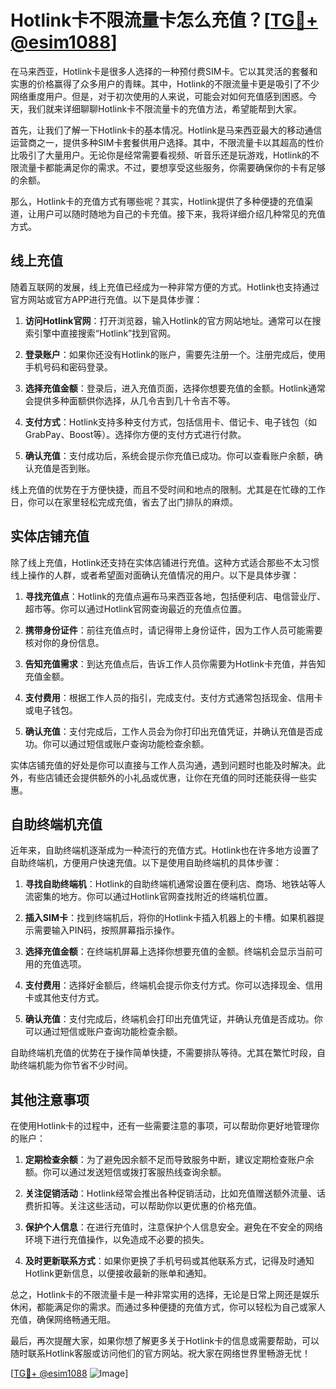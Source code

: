 # Hotlink卡不限流量卡怎么充值？[[TG💪+ @esim1088](https://t.me/s/esim1088)]

在马来西亚，Hotlink卡是很多人选择的一种预付费SIM卡。它以其灵活的套餐和实惠的价格赢得了众多用户的青睐。其中，Hotlink的不限流量卡更是吸引了不少网络重度用户。但是，对于初次使用的人来说，可能会对如何充值感到困惑。今天，我们就来详细聊聊Hotlink卡不限流量卡的充值方法，希望能帮到大家。

首先，让我们了解一下Hotlink卡的基本情况。Hotlink是马来西亚最大的移动通信运营商之一，提供多种SIM卡套餐供用户选择。其中，不限流量卡以其超高的性价比吸引了大量用户。无论你是经常需要看视频、听音乐还是玩游戏，Hotlink的不限流量卡都能满足你的需求。不过，要想享受这些服务，你需要确保你的卡有足够的余额。

那么，Hotlink卡的充值方式有哪些呢？其实，Hotlink提供了多种便捷的充值渠道，让用户可以随时随地为自己的卡充值。接下来，我将详细介绍几种常见的充值方式。

## 线上充值

随着互联网的发展，线上充值已经成为一种非常方便的方式。Hotlink也支持通过官方网站或官方APP进行充值。以下是具体步骤：

1. **访问Hotlink官网**：打开浏览器，输入Hotlink的官方网站地址。通常可以在搜索引擎中直接搜索“Hotlink”找到官网。
   
2. **登录账户**：如果你还没有Hotlink的账户，需要先注册一个。注册完成后，使用手机号码和密码登录。

3. **选择充值金额**：登录后，进入充值页面，选择你想要充值的金额。Hotlink通常会提供多种面额供你选择，从几令吉到几十令吉不等。

4. **支付方式**：Hotlink支持多种支付方式，包括信用卡、借记卡、电子钱包（如GrabPay、Boost等）。选择你方便的支付方式进行付款。

5. **确认充值**：支付成功后，系统会提示你充值已成功。你可以查看账户余额，确认充值是否到账。

线上充值的优势在于方便快捷，而且不受时间和地点的限制。尤其是在忙碌的工作日，你可以在家里轻松完成充值，省去了出门排队的麻烦。

## 实体店铺充值

除了线上充值，Hotlink还支持在实体店铺进行充值。这种方式适合那些不太习惯线上操作的人群，或者希望面对面确认充值情况的用户。以下是具体步骤：

1. **寻找充值点**：Hotlink的充值点遍布马来西亚各地，包括便利店、电信营业厅、超市等。你可以通过Hotlink官网查询最近的充值点位置。

2. **携带身份证件**：前往充值点时，请记得带上身份证件，因为工作人员可能需要核对你的身份信息。

3. **告知充值需求**：到达充值点后，告诉工作人员你需要为Hotlink卡充值，并告知充值金额。

4. **支付费用**：根据工作人员的指引，完成支付。支付方式通常包括现金、信用卡或电子钱包。

5. **确认充值**：支付完成后，工作人员会为你打印出充值凭证，并确认充值是否成功。你可以通过短信或账户查询功能检查余额。

实体店铺充值的好处是你可以直接与工作人员沟通，遇到问题时也能及时解决。此外，有些店铺还会提供额外的小礼品或优惠，让你在充值的同时还能获得一些实惠。

## 自助终端机充值

近年来，自助终端机逐渐成为一种流行的充值方式。Hotlink也在许多地方设置了自助终端机，方便用户快速充值。以下是使用自助终端机的具体步骤：

1. **寻找自助终端机**：Hotlink的自助终端机通常设置在便利店、商场、地铁站等人流密集的地方。你可以通过Hotlink官网查找附近的终端机位置。

2. **插入SIM卡**：找到终端机后，将你的Hotlink卡插入机器上的卡槽。如果机器提示需要输入PIN码，按照屏幕指示操作。

3. **选择充值金额**：在终端机屏幕上选择你想要充值的金额。终端机会显示当前可用的充值选项。

4. **支付费用**：选择好金额后，终端机会提示你支付方式。你可以选择现金、信用卡或其他支付方式。

5. **确认充值**：支付完成后，终端机会打印出充值凭证，并确认充值是否成功。你可以通过短信或账户查询功能检查余额。

自助终端机充值的优势在于操作简单快捷，不需要排队等待。尤其在繁忙时段，自助终端机能为你节省不少时间。

## 其他注意事项

在使用Hotlink卡的过程中，还有一些需要注意的事项，可以帮助你更好地管理你的账户：

1. **定期检查余额**：为了避免因余额不足而导致服务中断，建议定期检查账户余额。你可以通过发送短信或拨打客服热线查询余额。

2. **关注促销活动**：Hotlink经常会推出各种促销活动，比如充值赠送额外流量、话费折扣等。关注这些活动，可以帮助你以更优惠的价格充值。

3. **保护个人信息**：在进行充值时，注意保护个人信息安全。避免在不安全的网络环境下进行充值操作，以免造成不必要的损失。

4. **及时更新联系方式**：如果你更换了手机号码或其他联系方式，记得及时通知Hotlink更新信息，以便接收最新的账单和通知。

总之，Hotlink卡的不限流量卡是一种非常实用的选择，无论是日常上网还是娱乐休闲，都能满足你的需求。而通过多种便捷的充值方式，你可以轻松为自己或家人充值，确保网络畅通无阻。

最后，再次提醒大家，如果你想了解更多关于Hotlink卡的信息或需要帮助，可以随时联系Hotlink客服或访问他们的官方网站。祝大家在网络世界里畅游无忧！

[[TG💪+ @esim1088](https://t.me/s/esim1088) ![Image](https://i.postimg.cc/4NQfJmqS/Snipaste-2025-05-13-00-14-12.png)]